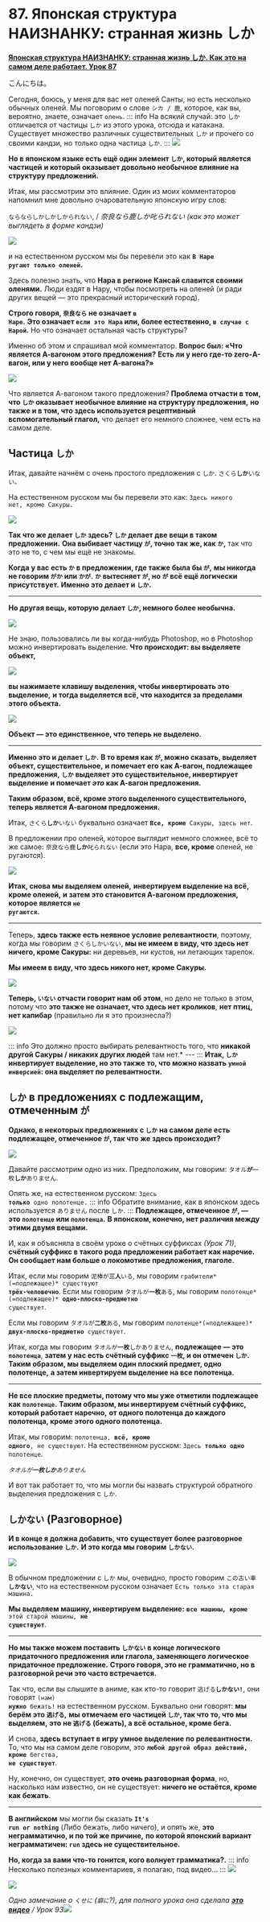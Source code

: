 # **87. Японская структура НАИЗНАНКУ: странная жизнь しか**

[**Японская структура НАИЗНАНКУ: странная жизнь しか. Как это на самом деле работает. Урок 87**](https://www.youtube.com/watch?v=iEnUH0L6VYs&list=PLg9uYxuZf8x_A-vcqqyOFZu06WlhnypWj&index=91&ab_channel=OrganicJapanesewithCureDolly)

こんにちは。

Сегодня, боюсь, у меня для вас нет оленей Санты, но есть несколько обычных оленей. Мы поговорим о слове <code>シカ / 鹿</code>, которое, как вы, вероятно, знаете, означает <code>олень</code>.
::: info
На всякий случай: это <code>しか</code> отличается от частицы <code>しか</code> из этого урока, отсюда и катакана. Существует множество различных существительных <code>しか</code> и прочего со своими кандзи, но только одна частица <code>しか</code>.
:::
![](../media/image754.webp)

**Но в японском языке есть ещё один элемент <code>しか</code>, который является частицей** **и который оказывает довольно необычное влияние на структуру предложений.**

Итак, мы рассмотрим это влияние. Один из моих комментаторов напомнил мне довольно очаровательную японскую игру слов:

<code>ならならしかしかしかられない</code>, / *奈良なら鹿しか叱られない (как это может выглядеть в форме кандзи)*

![](../media/image140.webp)

и на естественном русском мы бы перевели это как **<code>В Наре ругают только оленей</code>.**

Здесь полезно знать, что **Нара в регионе Кансай славится своими оленями.** Люди ездят в Нару, чтобы посмотреть на оленей (и ради других вещей — это прекрасный исторический город).

**Строго говоря, <code>奈良なら</code> не означает <code>в Наре</code>.** **Это означает <code>если это Нара</code> или, более естественно, <code>в случае с Нарой</code>.** Но что означает остальная часть структуры?

Именно об этом и спрашивал мой комментатор. **Вопрос был: «Что является А-вагоном этого предложения?** **Есть ли у него где-то zero-А-вагон, или у него вообще нет А-вагона?»**

![](../media/image341.webp)

Что является А-вагоном такого предложения? **Проблема отчасти в том, что <code>しか</code> оказывает** **необычное влияние на структуру предложения,** **но также и в том, что здесь используется рецептивный вспомогательный глагол,** что делает его немного сложнее, чем есть на самом деле.

## Частица <code>しか</code>

Итак, давайте начнём с очень простого предложения с <code>しか</code>. <code>さくら**しか**いない。</code>

На естественном русском мы бы перевели это как: <code>Здесь никого нет, кроме Сакуры.</code>

![](../media/image774.webp)

**Так что же делает <code>しか</code> здесь?** **<code>しか</code> делает две вещи в таком предложении.** **Она выбивает частицу <code>が</code>, точно так же, как <code>か</code>,** так что это не то, с чем мы ещё не знакомы.

**Когда у вас есть <code>か</code> в предложении, где также была бы <code>が</code>,** **мы никогда не говорим <code>がか</code> или <code>かが</code>.** **<code>か</code> вытесняет <code>が</code>, но <code>が</code> всё ещё логически присутствует.** **Именно это делает и <code>しか</code>.**

---

**Но другая вещь, которую делает <code>しか</code>, немного более необычна.**

![](../media/image591.webp)

Не знаю, пользовались ли вы когда-нибудь Photoshop, но в Photoshop можно инвертировать выделение. **Что происходит: вы выделяете объект,**

![](../media/image626.webp)

**вы нажимаете клавишу выделения, чтобы инвертировать это выделение,** **и тогда выделяется всё, что находится за пределами этого объекта.**

![](../media/image1078.webp)

**Объект — это единственное, что теперь не выделено.**

---

**Именно это и делает <code>しか</code>.** **В то время как <code>が</code>, можно сказать, выделяет объект, существительное,** **и помечает его как А-вагон, подлежащее предложения,** **<code>しか</code> выделяет это существительное, инвертирует выделение** **и помечает *это* как А-вагон предложения.**

**Таким образом, всё, кроме этого выделенного существительного,** **теперь является А-вагоном предложения.**

Итак, <code>さくら**しか**いない</code> буквально означает <code>**Все, кроме** Сакуры, здесь нет</code>.

В предложении про оленей, которое выглядит немного сложнее, всё то же самое: <code>奈良なら鹿**しか**叱られない</code> (если это Нара, **все, кроме** оленей, не ругаются).

![](../media/image215.webp)

**Итак, снова мы выделяем оленей,** **инвертируем выделение на всё, кроме оленей,** **и затем это становится А-вагоном предложения, которое является <code>не ругаются</code>.**

---

Теперь, **здесь также есть неявное условие релевантности**, поэтому, когда мы говорим <code>さくらしかいない</code>, **мы не имеем в виду, что здесь нет ничего, кроме Сакуры:** ни деревьев, ни кустов, ни летающих тарелок.

**Мы имеем в виду, что здесь никого нет, кроме Сакуры.**

![](../media/image1034.webp)

**Теперь, <code>いない</code> отчасти говорит нам об этом**, но дело не только в этом, потому что **это также **не означает**, что здесь нет кроликов**, **нет птиц, нет капибар** (правильно ли я это произнесла?)

![](../media/image1029.webp)

::: info
Это должно просто выбирать релевантность того, что **никакой другой Сакуры / никаких других людей** там нет.* ---
:::
**Итак, <code>しか</code> инвертирует выделение, но это также** **то, что можно назвать <code>умной инверсией</code>: она выделяет по релевантности.**

## <code>しか</code> в предложениях с подлежащим, отмеченным <code>が</code>

**Однако, в некоторых предложениях с <code>しか</code> на самом деле есть** **подлежащее, отмеченное <code>が</code>, так что же здесь происходит?**

![](../media/image961.webp)

Давайте рассмотрим одно из них. Предположим, мы говорим: <code>タオル**が**一枚**しか**ありません</code>.

Опять же, на естественном русском: <code>Здесь **только** одно полотенце.</code>
::: info
Обратите внимание, как в японском здесь используется <code>ありません</code> после <code>しか</code>.
:::
**Подлежащее, отмеченное <code>が</code>, — это <code>полотенце</code> или <code>полотенца</code>.** **В японском, конечно, нет различия между этими двумя вещами.**

И, как я объясняла в своём уроке о счётных суффиксах *(Урок 71)*, **счётный суффикс в такого рода предложении работает как наречие.** **Он сообщает нам больше о локомотиве предложения, глаголе.**

Итак, если мы говорим <code>泥棒が**三人**いる</code>, мы говорим <code>грабители*(=подлежащее)* существуют **трёх-человечно**</code>. Если мы говорим <code>タオルが**一枚**ある</code>, мы говорим <code>полотенце*(=подлежащее)* **одно-плоско-предметно** существует</code>.

Если мы говорим <code>タオルが**二枚**ある</code>, мы говорим <code>полотенце*(=подлежащее)* **двух-плоско-предметно** существует</code>.

Итак, когда мы говорим <code>タオルが**一枚**しかありません</code>, **подлежащее — это <code>полотенца</code>**, **затем у нас есть счётный суффикс <code>一枚</code>, и он отмечен <code>しか</code>.** **Таким образом, мы выделяем один плоский предмет, одно полотенце,** **а затем инвертируем выделение на все полотенца.**

---

**Не все плоские предметы, потому что мы уже отметили подлежащее как <code>полотенце</code>.** **Таким образом, мы инвертируем счётный суффикс, который работает наречно,** **от одного полотенца до каждого полотенца, кроме этого одного полотенца.**

Итак, мы говорим: <code>полотенца, **всё, кроме одного**, не существуют</code>. На естественном русском: <code>Здесь **только одно** полотенце</code>.

*<code>タオルが**一枚しか**ありません</code>*

И вот так работает то, что мы могли бы назвать структурой обратного выделения предложения с <code>しか</code>.

## <code>しかない</code> (Разговорное)

**И в конце я должна добавить, что** **существует более разговорное использование <code>しか</code>.** **И это когда мы говорим <code>しかない</code>.**

![](../media/image25.webp)

В обычном предложении с <code>しか</code> мы, очевидно, просто говорим <code>この古い車**しかない**</code>, что на естественном русском означает <code>Есть только эта старая машина.</code>

**Мы выделяем машину, инвертируем выделение:** <code>**все машины, кроме** этой старой машины, **не существуют**</code>.

---

**Но мы также можем поставить <code>しかない</code> в конце логического придаточного предложения** **или глагола, заменяющего логическое придаточное предложение.** **Строго говоря, это не грамматично, но в разговорной речи это часто встречается.**

Так что, если вы слышите в аниме, как кто-то говорит <code>逃げる**しかない!**</code>, они говорят <code>(нам) **нужно** бежать!</code> на естественном русском. Буквально они говорят: **мы берём это <code>逃げる</code>,** **мы отмечаем его частицей <code>しか</code>, так что то, что мы выделяем,** **это не <code>逃げる</code> (бежать), а всё остальное, кроме бега.**

И снова, **здесь вступает в игру умное выделение по релевантности.** То, что мы на самом деле говорим, это <code>**любой другой образ действий, кроме** бегства, **не существует**</code>.

Ну, конечно, он существует, **это очень разговорная форма**, но, насколько нам известно, он не существует: **ничего не остаётся, кроме как бежать**.

---

**В английском** мы могли бы сказать <code>**It's run or nothing**</code> (Либо бежать, либо ничего), и опять же, **это неграмматично, и по той же причине,** **по которой японский вариант неграмматичен: <code>run</code> здесь не существительное.**

**Но, когда за вами что-то гонится, кого волнует грамматика?.**
::: info
Несколько полезных комментариев, я полагаю, под видео…
:::
![](../media/image124.webp)

![](../media/image477.webp)

*Одно замечание о <code>くせに</code> (<code>癖に</code>?), для полного урока она сделала [**это видео**](https://www.youtube.com/watch?v=QvuNXIYqFNM&pp=ugMICgJqYRABGAHKBRRjdXJlIGRvbGx5IOOBj-OBm-OBqw%3D%3D)* */ Урок 93*![](../media/image556.webp)